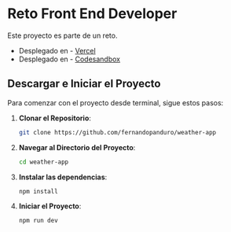 # Reto Front End Developer

Este proyecto es parte de un reto.

- Desplegado en - [Vercel](https://weather-app-iota-blush.vercel.app/)
- Desplegado en - [Codesandbox](https://codesandbox.io/p/github/fernandopanduro/weather-app/main?import=true&layout=%257B%2522sidebarPanel%2522%253A%2522EXPLORER%2522%252C%2522rootPanelGroup%2522%253A%257B%2522direction%2522%253A%2522horizontal%2522%252C%2522contentType%2522%253A%2522UNKNOWN%2522%252C%2522type%2522%253A%2522PANEL_GROUP%2522%252C%2522id%2522%253A%2522ROOT_LAYOUT%2522%252C%2522panels%2522%253A%255B%257B%2522type%2522%253A%2522PANEL_GROUP%2522%252C%2522contentType%2522%253A%2522UNKNOWN%2522%252C%2522direction%2522%253A%2522vertical%2522%252C%2522id%2522%253A%2522clpjd8kjp0007356h1ia75vh4%2522%252C%2522sizes%2522%253A%255B70%252C30%255D%252C%2522panels%2522%253A%255B%257B%2522type%2522%253A%2522PANEL_GROUP%2522%252C%2522contentType%2522%253A%2522EDITOR%2522%252C%2522direction%2522%253A%2522horizontal%2522%252C%2522id%2522%253A%2522EDITOR%2522%252C%2522panels%2522%253A%255B%257B%2522type%2522%253A%2522PANEL%2522%252C%2522contentType%2522%253A%2522EDITOR%2522%252C%2522id%2522%253A%2522clpjd8kjp0003356h51crwfki%2522%257D%255D%257D%252C%257B%2522type%2522%253A%2522PANEL_GROUP%2522%252C%2522contentType%2522%253A%2522SHELLS%2522%252C%2522direction%2522%253A%2522horizontal%2522%252C%2522id%2522%253A%2522SHELLS%2522%252C%2522panels%2522%253A%255B%257B%2522type%2522%253A%2522PANEL%2522%252C%2522contentType%2522%253A%2522SHELLS%2522%252C%2522id%2522%253A%2522clpjd8kjp0005356hpweocwvq%2522%257D%255D%252C%2522sizes%2522%253A%255B100%255D%257D%255D%257D%252C%257B%2522type%2522%253A%2522PANEL_GROUP%2522%252C%2522contentType%2522%253A%2522DEVTOOLS%2522%252C%2522direction%2522%253A%2522vertical%2522%252C%2522id%2522%253A%2522DEVTOOLS%2522%252C%2522panels%2522%253A%255B%257B%2522type%2522%253A%2522PANEL%2522%252C%2522contentType%2522%253A%2522DEVTOOLS%2522%252C%2522id%2522%253A%2522clpjd8kjp0006356hqkty7nva%2522%257D%255D%252C%2522sizes%2522%253A%255B100%255D%257D%255D%252C%2522sizes%2522%253A%255B60%252C40%255D%257D%252C%2522tabbedPanels%2522%253A%257B%2522clpjd8kjp0003356h51crwfki%2522%253A%257B%2522id%2522%253A%2522clpjd8kjp0003356h51crwfki%2522%252C%2522activeTabId%2522%253A%2522clpjdjyr200qu356h7qg9i2ke%2522%252C%2522tabs%2522%253A%255B%257B%2522type%2522%253A%2522FILE%2522%252C%2522filepath%2522%253A%2522%252F.codesandbox%252Ftasks.json%2522%252C%2522id%2522%253A%2522clpjdjyr200qu356h7qg9i2ke%2522%252C%2522mode%2522%253A%2522permanent%2522%257D%255D%257D%252C%2522clpjd8kjp0006356hqkty7nva%2522%253A%257B%2522id%2522%253A%2522clpjd8kjp0006356hqkty7nva%2522%252C%2522activeTabId%2522%253A%2522clpjdd36p00m2356h0so5bxdi%2522%252C%2522tabs%2522%253A%255B%257B%2522type%2522%253A%2522TASK_PORT%2522%252C%2522taskId%2522%253A%2522dev%2522%252C%2522port%2522%253A3000%252C%2522id%2522%253A%2522clpjdd36p00m2356h0so5bxdi%2522%252C%2522mode%2522%253A%2522permanent%2522%252C%2522path%2522%253A%2522%252F%2522%257D%255D%257D%252C%2522clpjd8kjp0005356hpweocwvq%2522%253A%257B%2522id%2522%253A%2522clpjd8kjp0005356hpweocwvq%2522%252C%2522activeTabId%2522%253A%2522clpjd8lyc006d356hhqvm6h5l%2522%252C%2522tabs%2522%253A%255B%257B%2522id%2522%253A%2522clpjd8kjp0004356hquw2b8tn%2522%252C%2522mode%2522%253A%2522permanent%2522%252C%2522type%2522%253A%2522TERMINAL%2522%252C%2522shellId%2522%253A%2522clpjd8l5h000peeesaazx6ynq%2522%257D%252C%257B%2522type%2522%253A%2522TASK_LOG%2522%252C%2522taskId%2522%253A%2522dev%2522%252C%2522id%2522%253A%2522clpjd8lyc006d356hhqvm6h5l%2522%252C%2522mode%2522%253A%2522permanent%2522%257D%252C%257B%2522type%2522%253A%2522TASK_LOG%2522%252C%2522taskId%2522%253A%2522CSB_RUN_OUTSIDE_CONTAINER%253D1%2520devcontainer%2520templates%2520apply%2520--template-id%2520%255C%2522ghcr.io%252Fdevcontainers%252Ftemplates%252Ftypescript-node%255C%2522%2520--template-args%2520%27%257B%257D%27%2520--features%2520%27%255B%255D%27%2522%252C%2522id%2522%253A%2522clpjda1tu009e356hnjaflcpy%2522%252C%2522mode%2522%253A%2522permanent%2522%257D%255D%257D%257D%252C%2522showDevtools%2522%253Atrue%252C%2522showShells%2522%253Atrue%252C%2522showSidebar%2522%253Atrue%252C%2522sidebarPanelSize%2522%253A15%257D)

## Descargar e Iniciar el Proyecto

Para comenzar con el proyecto desde terminal, sigue estos pasos:

1. **Clonar el Repositorio**:

   ```bash
   git clone https://github.com/fernandopanduro/weather-app

   ```

2. **Navegar al Directorio del Proyecto**:

   ```bash
   cd weather-app

   ```

3. **Instalar las dependencias**:

   ```bash
   npm install

   ```

4. **Iniciar el Proyecto**:
   ```bash
   npm run dev
   ```
